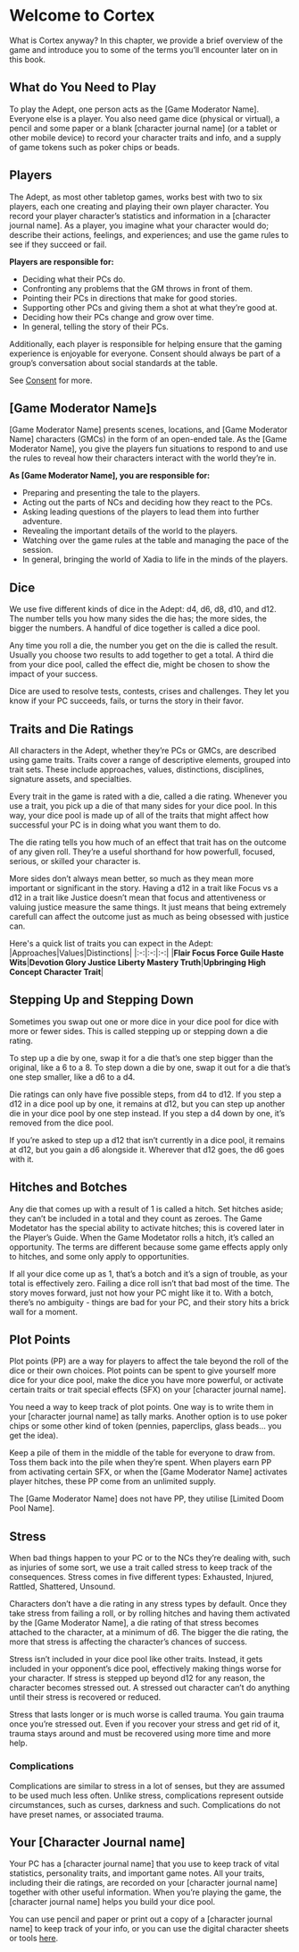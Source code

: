 # Welcome to Cortex

What is Cortex anyway? In this chapter, we provide a brief overview of the game and introduce you to some of the terms you’ll encounter later on in this book.

## What do You Need to Play

To play the Adept, one person acts as the [Game Moderator Name]. Everyone else is a player. You also need game dice (physical or virtual), a pencil and some paper or a blank [character journal name] (or a tablet or other mobile device) to record your character traits and info, and a supply of game tokens such as poker chips or beads.

## Players

The Adept, as most other tabletop games, works best with two to six players, each one creating and playing their own player character. You record your player character’s statistics and information in a [character journal name]. As a player, you imagine what your character would do; describe their actions, feelings, and experiences; and use the game rules to see if they succeed or fail.

**Players are responsible for:**
- Deciding what their PCs do.
- Confronting any problems that the GM throws in front of them.
- Pointing their PCs in directions that make for good stories.
- Supporting other PCs and giving them a shot at what they’re good at.
- Deciding how their PCs change and grow over time.
- In general, telling the story of their PCs.

Additionally, each player is responsible for helping ensure that the gaming experience is enjoyable for everyone. Consent should always be part of a group’s conversation about social standards at the table. 

See [Consent](/Consent) for more.

## [Game Moderator Name]s

[Game Moderator Name] presents scenes, locations, and [Game Moderator Name] characters (GMCs) in the form of an open-ended tale. As the [Game Moderator Name], you give the players fun situations to respond to and use the rules to reveal how their characters interact with the world they’re in.

**As [Game Moderator Name], you are responsible for:**
- Preparing and presenting the tale to the players.
- Acting out the parts of NCs and deciding how they react to the PCs.
- Asking leading questions of the players to lead them into further adventure.
- Revealing the important details of the world to the players.
- Watching over the game rules at the table and managing the pace of the session.
- In general, bringing the world of Xadia to life in the minds of the players.

## Dice

We use five different kinds of dice in the Adept: d4, d6, d8, d10, and d12. The number tells you how many sides the die has; the more sides, the bigger the numbers. A handful of dice together is called a dice pool.

Any time you roll a die, the number you get on the die is called the result. Usually you choose two results to add together to get a total. A third die from your dice pool, called the effect die, might be chosen to show the impact of your success.

Dice are used to resolve tests, contests, crises and challenges. They let you know if your PC succeeds, fails, or turns the story in their favor.

## Traits and Die Ratings

All characters in the Adept, whether they’re PCs or GMCs, are described using game traits. Traits cover a range of descriptive elements, grouped into trait sets. These include approaches, values, distinctions, disciplines, signature assets, and specialties.

Every trait in the game is rated with a die, called a die rating. Whenever you use a trait, you pick up a die of that many sides for your dice pool. In this way, your dice pool is made up of all of the traits that might affect how successful your PC is in doing what you want them to do.

The die rating tells you how much of an effect that trait has on the outcome of any given roll. They’re a useful shorthand for how powerfull, focused, serious, or skilled your character is.

More sides don’t always mean better, so much as they mean more important or significant in the story. Having a d12 in a trait like Focus vs a d12 in a trait like Justice doesn’t mean that focus and attentiveness or valuing justice measure the same things. It just means that being extremely carefull can affect the outcome just as much as being obsessed with justice can.

Here's a quick list of traits you can expect in the Adept:
|Approaches|Values|Distinctions|
|:-:|:-:|:-:|
|**Flair Focus Force Guile Haste Wits**|**Devotion Glory Justice Liberty Mastery Truth**|**Upbringing High Concept Character Trait**|

## Stepping Up and Stepping Down

Sometimes you swap out one or more dice in your dice pool for dice with more or fewer sides. This is called stepping up or stepping down a die rating.

To step up a die by one, swap it for a die that’s one step bigger than the original, like a 6 to a 8. To step down a die by one, swap it out for a die that’s one step smaller, like a d6 to a d4.

Die ratings can only have five possible steps, from d4 to d12. If you step a d12 in a dice pool up by one, it remains at d12, but you can step up another die in your dice pool by one step instead. If you step a d4 down by one, it’s removed from the dice pool.

If you’re asked to step up a d12 that isn’t currently in a dice pool, it remains at d12, but you gain a d6 alongside it. Wherever that d12 goes, the d6 goes with it.

## Hitches and Botches

Any die that comes up with a result of 1 is called a hitch. Set hitches aside; they can’t be included in a total and they count as zeroes. The Game Modetator has the special ability to activate hitches; this is covered later in the Player’s Guide. When the Game Modetator rolls a hitch, it’s called an opportunity. The terms are different because some game effects apply only to hitches, and some only apply to opportunities.

If all your dice come up as 1, that’s a botch and it’s a sign of trouble, as your total is effectively zero. Failing a dice roll isn’t that bad most of the time. The story moves forward, just not how your PC might like it to. With a botch, there’s no ambiguity - things are bad for your PC, and their story hits a brick wall for a moment.

## Plot Points

Plot points (PP) are a way for players to affect the tale beyond the roll of the dice or their own choices. Plot points can be spent to give yourself more dice for your dice pool, make the dice you have more powerful, or activate certain traits or trait special effects (SFX) on your [character journal name].

You need a way to keep track of plot points. One way is to write them in your [character journal name] as tally marks. Another option is to use poker chips or some other kind of token (pennies, paperclips, glass beads… you get the idea).

Keep a pile of them in the middle of the table for everyone to draw from. Toss them back into the pile when they’re spent. When players earn PP from activating certain SFX, or when the [Game Moderator Name] activates player hitches, these PP come from an unlimited supply.

The [Game Moderator Name] does not have PP, they utilise [Limited Doom Pool Name].

## Stress

When bad things happen to your PC or to the NCs they’re dealing with, such as injuries of some sort, we use a trait called stress to keep track of the consequences. Stress comes in five different types: Exhausted, Injured, Rattled, Shattered, Unsound.

Characters don’t have a die rating in any stress types by default. Once they take stress from failing a roll, or by rolling hitches and having them activated by the [Game Moderator Name], a die rating of that stress becomes attached to the character, at a minimum of d6. The bigger the die rating, the more that stress is affecting the character’s chances of success.

Stress isn’t included in your dice pool like other traits. Instead, it gets included in your opponent’s dice pool, effectively making things worse for your character. If stress is stepped up beyond d12 for any reason, the character becomes stressed out. A stressed out character can’t do anything until their stress is recovered or reduced.

Stress that lasts longer or is much worse is called trauma. You gain trauma once you’re stressed out. Even if you recover your stress and get rid of it, trauma stays around and must be recovered using more time and more help.

### Complications

Complications are similar to stress in a lot of senses, but they are assumed to be used much less often. Unlike stress, complications represent outside circumstances, such as curses, darkness and such. Complications do not have preset names, or associated trauma.

## Your [Character Journal name]

Your PC has a [character journal name] that you use to keep track of vital statistics, personality traits, and important game notes. All your traits, including their die ratings, are recorded on your [character journal name] together with other useful information. When you’re playing the game, the [character journal name] helps you build your dice pool.

You can use pencil and paper or print out a copy of a [character journal name] to keep track of your info, or you can use the digital character sheets or tools [here](https://drive.google.com/drive/folders/1le-U6K2_PeeX_9kUzuZ2oll1-FtEsYOx?usp=sharing).